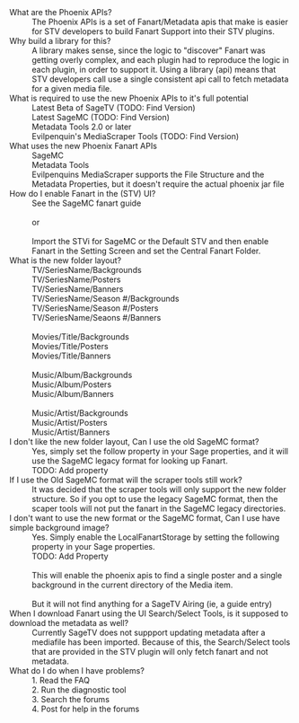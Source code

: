 <dl>
<dt>What are the Phoenix APIs?</dt>
<dd>
The Phoenix APIs is a set of Fanart/Metadata apis that make is easier for STV developers to build Fanart Support into their STV plugins.<br>
</dd>

<dt>Why build a library for this?</dt>
<dd>
A library makes sense, since the logic to "discover" Fanart was getting overly complex, and each plugin had to reproduce the logic in each plugin, in order to support it.  Using a library (api) means that STV developers call use a single consistent api call to fetch metadata for a given media file.<br>
</dd>

<dt>What is required to use the new Phoenix APIs to it's full potential</dt>
<dd>
Latest Beta of SageTV (TODO: Find Version)<br>
Latest SageMC (TODO: Find Version)<br>
Metadata Tools 2.0 or later<br>
Evilpenquin's MediaScraper Tools (TODO: Find Version)<br>
</dd>

<dt>What uses the new Phoenix Fanart APIs</dt>
<dd>
SageMC<br>
Metadata Tools<br>
Evilpenquins MediaScraper supports the File Structure and the Metadata Properties, but it doesn't require the actual phoenix jar file<br>
</dd>

<dt>How do I enable Fanart in the (STV) UI?</dt>
<dd>
See the SageMC fanart guide<br>
<br>
or<br>
<br>
Import the STVi for SageMC or the Default STV and then enable Fanart in the Setting Screen and set the Central Fanart Folder.<br>
</dd>

<dt>What is the new folder layout?</dt>
<dd>
TV/SeriesName/Backgrounds<br>
TV/SeriesName/Posters<br>
TV/SeriesName/Banners<br>
TV/SeriesName/Season #/Backgrounds<br>
TV/SeriesName/Season #/Posters<br>
TV/SeriesName/Seaons #/Banners<br>
<br>
Movies/Title/Backgrounds<br>
Movies/Title/Posters<br>
Movies/Title/Banners<br>
<br>
Music/Album/Backgrounds<br>
Music/Album/Posters<br>
Music/Album/Banners<br>
<br>
Music/Artist/Backgrounds<br>
Music/Artist/Posters<br>
Music/Artist/Banners<br>
</dd>

<dt>I don't like the new folder layout, Can I use the old SageMC format?</dt>
<dd>
Yes, simply set the follow property in your Sage properties, and it will use the SageMC legacy format for looking up Fanart.<br>
TODO: Add property<br>
</dd>

<dt>If I use the Old SageMC format will the scraper tools still work?</dt>
<dd>
It was decided that the scraper tools will only support the new folder structure.  So if you opt to use the legacy SageMC format, then the scaper tools will not put the fanart in the SageMC legacy directories.<br>
</dd>

<dt>I don't want to use the new format or the SageMC format, Can I use have simple background image?</dt>
<dd>
Yes. Simply enable the LocalFanartStorage by setting the following property in your Sage properties.<br>
TODO: Add Property<br>
<br>
This will enable the phoenix apis to find a single poster and a single background in the current directory of the Media item.<br>
<br>
But it will not find anything for a SageTV Airing (ie, a guide entry)<br>
</dd>


<dt>When I download Fanart using the UI Search/Select Tools, is it supposed to download the metadata as well?</dt>
<dd>
Currently SageTV does not suppport updating metadata after a mediafile has been imported.   Because of this, the Search/Select tools that are provided in the STV plugin will only fetch fanart and not metadata.<br>
</dd>

<dt>What do I do when I have problems?</dt>
<dd>
1. Read the FAQ<br>
2. Run the diagnostic tool<br>
3. Search the forums<br>
4. Post for help in the forums<br>
</dd>

<dt></dt>
<dd></dd>

<dt></dt>
<dd></dd>

<dt></dt>
<dd></dd>

</dl>